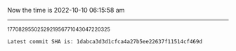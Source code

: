 Now the time is 2022-10-10 06:15:58 am

---

<small>1770829550252921956771043047220325</small>

```txt
Latest commit SHA is: 1dabca3d3d1cfca4a27b5ee22637f11514cf469d
```
